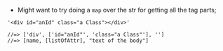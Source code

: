 + Might want to try doing a `map` over the str for getting all the tag parts;

```
'<div id="anId" class="a Class"></div>'

//=> ['div', ['id="anId"', 'class="a Class"'], '']
//=> [name, [listOfAttr], "text of the body"]
```